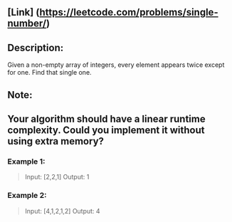 [Link] (https://leetcode.com/problems/single-number/)
---------------------------------------
## Description:

Given a non-empty array of integers, every element appears twice except for one. Find that single one.

## Note:

Your algorithm should have a linear runtime complexity. Could you implement it without using extra memory?
---------------------------------------

### Example 1:

> Input: [2,2,1]
> Output: 1

### Example 2:

> Input: [4,1,2,1,2]
> Output: 4
